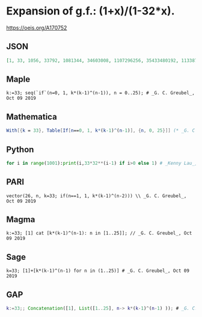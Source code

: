 # Expansion of g\.f\.: \(1\+x\)/\(1\-32\*x\)\.
https://oeis.org/A170752
## JSON
```JSON
[1, 33, 1056, 33792, 1081344, 34603008, 1107296256, 35433480192, 1133871366144, 36283883716608, 1161084278931456, 37154696925806592, 1188950301625810944, 38046409652025950208, 1217485108864830406656, 38959523483674573012992, 1246704751477586336415744]
```
## Maple
```Maple
k:=33; seq(`if`(n=0, 1, k*(k-1)^(n-1)), n = 0..25); # _G. C. Greubel_, Oct 09 2019
```
## Mathematica
```Mathematica
With[{k = 33}, Table[If[n==0, 1, k*(k-1)^(n-1)], {n, 0, 25}]] (* _G. C. Greubel_, Oct 09 2019 *)
```
## Python
```Python
for i in range(1001):print(i,33*32**(i-1) if i>0 else 1) # _Kenny Lau_, Aug 03 2017
```
## PARI
```PARI
vector(26, n, k=33; if(n==1, 1, k*(k-1)^(n-2))) \\ _G. C. Greubel_, Oct 09 2019
```
## Magma
```Magma
k:=33; [1] cat [k*(k-1)^(n-1): n in [1..25]]; // _G. C. Greubel_, Oct 09 2019
```
## Sage
```Sage
k=33; [1]+[k*(k-1)^(n-1) for n in (1..25)] # _G. C. Greubel_, Oct 09 2019
```
## GAP
```GAP
k:=33;; Concatenation([1], List([1..25], n-> k*(k-1)^(n-1) )); # _G. C. Greubel_, Oct 09 2019
```
